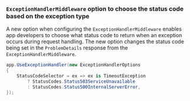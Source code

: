 ### `ExceptionHandlerMiddleware` option to choose the status code based on the exception type

A new option when configuring the `ExceptionHandlerMiddleware` enables app developers to choose what status code to return when an exception occurs during request handling. The new option changes the status code being set in the `ProblemDetails` response from the `ExceptionHandlerMiddleware`.

```csharp
app.UseExceptionHandler(new ExceptionHandlerOptions
{
    StatusCodeSelector = ex => ex is TimeoutException
        ? StatusCodes.Status503ServiceUnavailable
        : StatusCodes.Status500InternalServerError,
});
```

